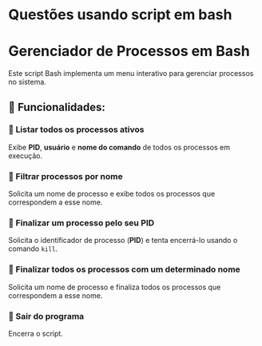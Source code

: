 # Questões usando script em bash

# Gerenciador de Processos em Bash

Este script Bash implementa um menu interativo para gerenciar processos no sistema.  

## 📌 Funcionalidades:

### 🔹 Listar todos os processos ativos  
Exibe **PID**, **usuário** e **nome do comando** de todos os processos em execução.

### 🔹 Filtrar processos por nome  
Solicita um nome de processo e exibe todos os processos que correspondem a esse nome.

### 🔹 Finalizar um processo pelo seu PID  
Solicita o identificador de processo (**PID**) e tenta encerrá-lo usando o comando `kill`.

### 🔹 Finalizar todos os processos com um determinado nome  
Solicita um nome de processo e finaliza todos os processos que correspondem a esse nome.

### 🔹 Sair do programa  
Encerra o script.
